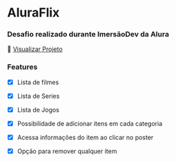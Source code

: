 #   AluraFlix
### Desafio realizado durante ImersãoDev da Alura

🔗 [Visualizar Projeto](https://andreibissolotti.github.io/aluraFlix/)

### Features
- [x] Lista de filmes
- [x] Lista de Series
- [x] Lista de Jogos
- [x] Possibilidade de adicionar itens em cada categoria
- [x] Acessa informações do item ao clicar no poster
- [x] Opção para remover qualquer item


